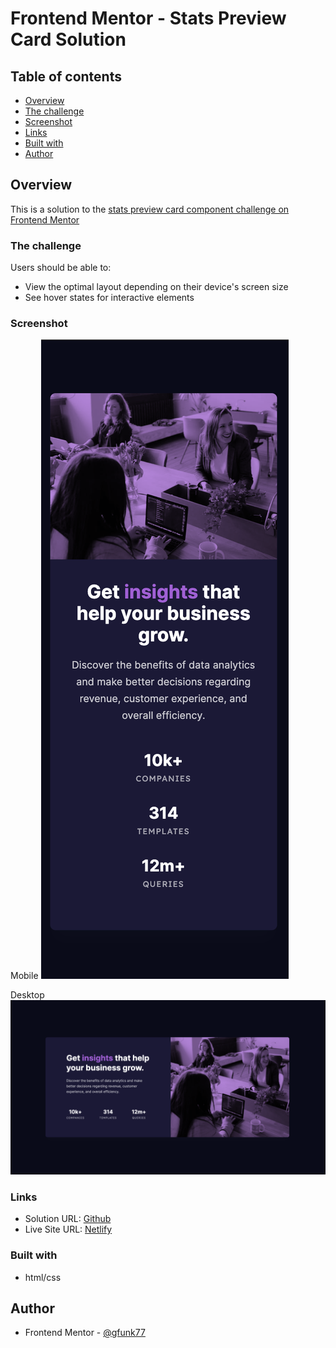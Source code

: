 # Frontend Mentor - Stats Preview Card Solution

## Table of contents

- [Overview](#overview)
- [The challenge](#the-challenge)
- [Screenshot](#screenshot)
- [Links](#links)
- [Built with](#built-with)
- [Author](#author)

## Overview

This is a solution to the [stats preview card component challenge on Frontend Mentor](https://www.frontendmentor.io/challenges/stats-preview-card-component-8JqbgoU62)

### The challenge

Users should be able to:

- View the optimal layout depending on their device's screen size
- See hover states for interactive elements

### Screenshot

Mobile
![](./solutions/mobile.png)

Desktop
![](./solutions/desktop.png)

### Links

- Solution URL: [Github](https://github.com/gfunk77/Frontend-Mentor/tree/main/stats-preview-card)
- Live Site URL: [Netlify](https://gfunk77-stats-preview-card.netlify.app)

### Built with

- html/css

## Author

- Frontend Mentor - [@gfunk77](https://www.frontendmentor.io/profile/gfunk77)
